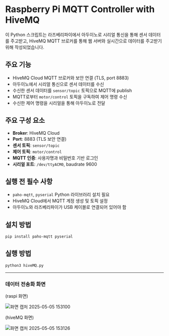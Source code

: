 # Raspberry Pi MQTT Controller with HiveMQ

이 Python 스크립트는 라즈베리파이에서 아두이노로 시리얼 통신을 통해 센서 데이터를 주고받고, HiveMQ MQTT 브로커를 통해 웹 서버와 실시간으로 데이터를 주고받기 위해 작성되었습니다.

## 주요 기능

- HiveMQ Cloud MQTT 브로커와 보안 연결 (TLS, port 8883)
- 아두이노에서 시리얼 통신으로 센서 데이터를 수신
- 수신한 센서 데이터를 `sensor/topic` 토픽으로 MQTT에 publish
- MQTT로부터 `motor/control` 토픽을 구독하여 제어 명령 수신
- 수신한 제어 명령을 시리얼을 통해 아두이노로 전달

## 주요 구성 요소

- **Broker**: HiveMQ Cloud
- **Port**: 8883 (TLS 보안 연결)
- **센서 토픽**: `sensor/topic`
- **제어 토픽**: `motor/control`
- **MQTT 인증**: 사용자명과 비밀번호 기반 로그인
- **시리얼 포트**: `/dev/ttyACM0`, baudrate 9600

## 실행 전 필수 사항

- `paho-mqtt`, `pyserial` Python 라이브러리 설치 필요
- HiveMQ Cloud에서 MQTT 계정 생성 및 토픽 설정
- 아두이노와 라즈베리파이가 USB 케이블로 연결되어 있어야 함

## 설치 방법

```bash
pip install paho-mqtt pyserial
```

## 실행 방법

```bash
python3 hiveMQ.py
```

---
### 데이터 전송화 화면
(raspi 화면)

![화면 캡처 2025-05-05 153100](https://github.com/user-attachments/assets/38ac20d3-e758-417e-90f6-01cffc79758e)

(hiveMQ 화면)

![화면 캡처 2025-05-05 153126](https://github.com/user-attachments/assets/9600fd52-5a29-48de-8599-6c2a352312cb)
